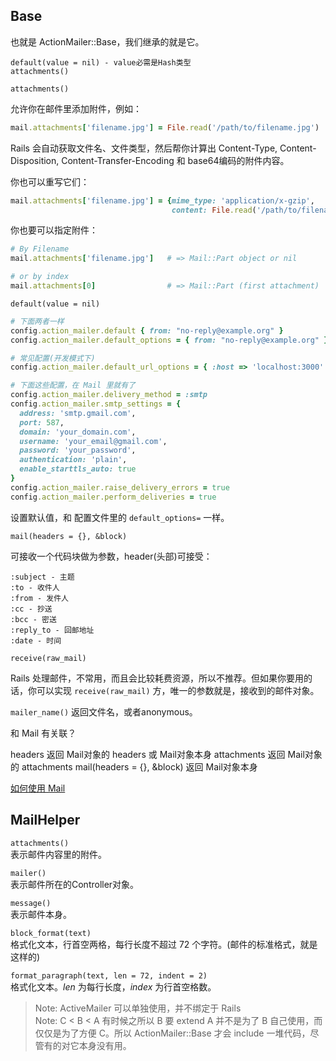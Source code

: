 ## Base

也就是 ActionMailer::Base，我们继承的就是它。

```
default(value = nil) - value必需是Hash类型
attachments()
```

`attachments()`

允许你在邮件里添加附件，例如：

```ruby
mail.attachments['filename.jpg'] = File.read('/path/to/filename.jpg')
```

Rails 会自动获取文件名、文件类型，然后帮你计算出 Content-Type, Content-Disposition, Content-Transfer-Encoding 和 base64编码的附件内容。

你也可以重写它们：

```ruby
mail.attachments['filename.jpg'] = {mime_type: 'application/x-gzip',
                                    content: File.read('/path/to/filename.jpg')}
```

你也要可以指定附件：

```ruby
# By Filename
mail.attachments['filename.jpg']   # => Mail::Part object or nil

# or by index
mail.attachments[0]                # => Mail::Part (first attachment)
```

`default(value = nil)`

```ruby
# 下面两者一样
config.action_mailer.default { from: "no-reply@example.org" }
config.action_mailer.default_options = { from: "no-reply@example.org" }

# 常见配置(开发模式下)
config.action_mailer.default_url_options = { :host => 'localhost:3000' }

# 下面这些配置，在 Mail 里就有了
config.action_mailer.delivery_method = :smtp
config.action_mailer.smtp_settings = {
  address: 'smtp.gmail.com',
  port: 587,
  domain: 'your_domain.com',
  username: 'your_email@gmail.com',
  password: 'your_password',
  authentication: 'plain',
  enable_starttls_auto: true
}
config.action_mailer.raise_delivery_errors = true
config.action_mailer.perform_deliveries = true
```

设置默认值，和 配置文件里的 `default_options=` 一样。

`mail(headers = {}, &block)`

可接收一个代码块做为参数，header(头部)可接受：

```
:subject - 主题
:to - 收件人
:from - 发件人
:cc - 抄送
:bcc - 密送
:reply_to - 回邮地址
:date - 时间
```

`receive(raw_mail)`

Rails 处理邮件，不常用，而且会比较耗费资源，所以不推荐。但如果你要用的话，你可以实现 `receive(raw_mail)` 方，唯一的参数就是，接收到的邮件对象。

`mailer_name()` 返回文件名，或者anonymous。

和 Mail 有关联？

headers 返回 Mail对象的 headers 或 Mail对象本身
attachments 返回 Mail对象的 attachments
mail(headers = {}, &block) 返回 Mail对象本身

[如何使用 Mail](https://github.com/mikel/mail#usage)

## MailHelper

`attachments()`  
表示邮件内容里的附件。

`mailer()`  
表示邮件所在的Controller对象。

`message()`  
表示邮件本身。

`block_format(text)`  
格式化文本，行首空两格，每行长度不超过 72 个字符。(邮件的标准格式，就是这样的)

`format_paragraph(text, len = 72, indent = 2)`  
格式化文本。*len* 为每行长度，*index* 为行首空格数。

> Note: ActiveMailer 可以单独使用，并不绑定于 Rails<br/>
> Note: C < B < A 有时候之所以 B 要 extend A 并不是为了 B 自己使用，而仅仅是为了方便 C。所以 ActionMailer::Base 才会 include 一堆代码，尽管有的对它本身没有用。
